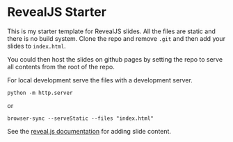 # RevealJS Starter

This is my starter template for RevealJS slides. All the files are static and there is no build system. Clone the repo and remove `.git` and then add your slides to `index.html`.

You could then host the slides on github pages by setting the repo to serve all contents from the root of the repo.

For local development serve the files with a development server.

```
python -m http.server
```

or

```
browser-sync --serveStatic --files "index.html"
```

See the [reveal.js documentation](https://github.com/hakimel/reveal.js) for adding slide content.